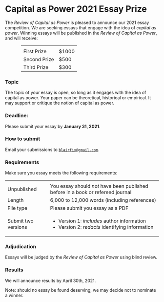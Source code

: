 # Capital as Power 2021 Essay Prize


The *Review of Capital as Power* is pleased to announce our 2021 essay competition. We are seeking essays that engage with the idea of *capital as power*. Winning essays will be published in the *Review of Capital as Power*, and will receive:

<table style="width:400px; margin-left: auto;margin-right: auto;">
<td></td><td></td>
<tr><td>First Prize</td><td>$1000</td></tr>
<tr><td>Second Prize</td><td>$500</td></tr>
<tr><td>Third Prize</td><td>$300</td></tr>
</table>


### Topic

The topic of your essay is open, so long as it engages with the idea of capital as power. Your paper can be theoretical, historical or empirical. It may support or critique the notion of capital as power. 

### Deadline: 

Please submit your essay by **January 31, 2021**. 


### How to submit

Email your submissions to [`blairfix@gmail.com`](mailto:blairfix@gmail.com).


### Requirements

Make sure you essay meets the following requirements:

<div align="center">
<table>
<td></td><td></td>
<tr><td>Unpublished</td><td>You essay should <i>not</i> have been published before in a book or refereed journal</td></tr>
<tr><td>Length</td><td> 6,000 to 12,000 words (including references)</td></tr></td></tr>
<tr><td>File type</td><td>Please submit you essay as a PDF</td>
<tr><td>Submit two versions</td><td>
<ul>
<li>Version 1: <i>includes</i> author information</li>
<li>Version 2: <i>redacts</i> identifying information</li>
</ul>
</td>
</tr>
</table>
</div>

### Adjudication

Essays will be judged by the *Review of Capital as Power* using blind review. 



### Results

We will announce results by April 30th, 2021. 


Note: should no essay be found deserving, we may decide not to nominate a winner.


